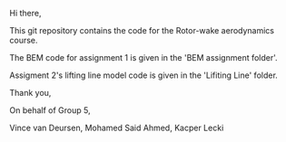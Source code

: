 Hi there, 

This git repository contains the code for the Rotor-wake aerodynamics course. 

The BEM code for assignment 1 is given in the 'BEM assignment folder'. 

Assigment 2's lifting line model code is given in the 'Lifiting Line' folder. 


Thank you, 

On behalf of Group 5, 

Vince van Deursen, 
Mohamed Said Ahmed, 
Kacper Lecki

